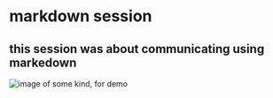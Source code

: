 # markdown session
## this session was about communicating using markedown

![image of some kind, for demo](https://github.com/Exp-Communicate-Using-Markdown-Cohort-1/series-communicate-using-markdown-SyabAhmad/assets/81256221/071e3efd-e3f8-4068-809d-86c7232e5399)
